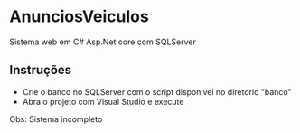 # AnunciosVeiculos

Sistema web em C# Asp.Net core com SQLServer

## Instruções 

- Crie o banco no SQLServer com o script disponivel no diretorio "banco"
- Abra o projeto com Visual Studio e execute

Obs: Sistema incompleto

